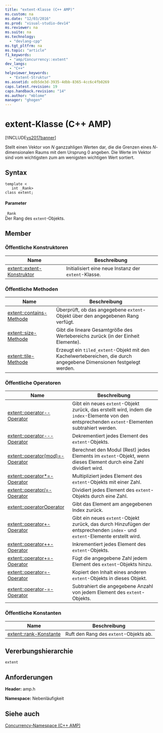 ```yaml
---
title: "extent-Klasse (C++ AMP)"
ms.custom: na
ms.date: "12/03/2016"
ms.prod: "visual-studio-dev14"
ms.reviewer: na
ms.suite: na
ms.technology: 
  - "devlang-cpp"
ms.tgt_pltfrm: na
ms.topic: "article"
f1_keywords: 
  - "amp/Concurrency::extent"
dev_langs: 
  - "C++"
helpviewer_keywords: 
  - "Extent-Struktur"
ms.assetid: edb5de3d-3935-4dbb-8365-4cc6c4fb0269
caps.latest.revision: 19
caps.handback.revision: "14"
ms.author: "mblome"
manager: "ghogen"
---
```

# extent-Klasse (C++ AMP)
[!INCLUDE[vs2017banner](../../../assembler/inline/includes/vs2017banner.md)]

Stellt einen Vektor von *N* ganzzahligen Werten dar, die die Grenzen eines *N*\-dimensionalen Raums mit dem Ursprung 0 angeben.  Die Werte im Vektor sind vom wichtigsten zum am wenigsten wichtigen Wert sortiert.  
  
## Syntax  
  
```  
template <  
   int _Rank>  
class extent;  
```  
  
#### Parameter  
 `_Rank`  
 Der Rang des `extent`\-Objekts.  
  
## Member  
  
### Öffentliche Konstruktoren  
  
|Name|**Beschreibung**|  
|----------|----------------------|  
|[extent::extent\-Konstruktor](../Topic/extent::extent%20Constructor.md)|Initialisiert eine neue Instanz der `extent`\-Klasse.|  
  
### Öffentliche Methoden  
  
|Name|**Beschreibung**|  
|----------|----------------------|  
|[extent::contains\-Methode](../Topic/extent::contains%20Method.md)|Überprüft, ob das angegebene `extent`\-Objekt über den angegebenen Rang verfügt.|  
|[extent::size\-Methode](../Topic/extent::size%20Method.md)|Gibt die lineare Gesamtgröße des Wertebereichs zurück \(in der Einheit Elemente\).|  
|[extent::tile\-Methode](../Topic/extent::tile%20Method.md)|Erzeugt ein `tiled_extent`\-Objekt mit den Kachelwertebereichen, die durch angegebene Dimensionen festgelegt werden.|  
  
### Öffentliche Operatoren  
  
|Name|**Beschreibung**|  
|----------|----------------------|  
|[extent::operator\-\-Operator](../Topic/extent::operator-%20Operator.md)|Gibt ein neues `extent`\-Objekt zurück, das erstellt wird, indem die `index`\-Elemente von den entsprechenden `extent`\-Elementen subtrahiert werden.|  
|[extent::operator\-\-\-Operator](../Topic/extent::operator--%20Operator.md)|Dekrementiert jedes Element des `extent`\-Objekts.|  
|[extent::operator\(mod\)\=\-Operator](../Topic/extent::operator\(mod\)=%20Operator.md)|Berechnet den Modul \(Rest\) jedes Elements im `extent`\-Objekt, wenn dieses Element durch eine Zahl dividiert wird.|  
|[extent::operator\*\=\-Operator](../Topic/extent::operator*=%20Operator.md)|Multipliziert jedes Element des `extent`\-Objekts mit einer Zahl.|  
|[extent::operator\/\=\-Operator](../Topic/extent::operator-=%20Operator1.md)|Dividiert jedes Element des `extent`\-Objekts durch eine Zahl.|  
|[extent::operatorOperator](../Topic/extent::operatorOperator.md)|Gibt das Element am angegebenen Index zurück.|  
|[extent::operator\+\-Operator](../Topic/extent::operator+%20Operator.md)|Gibt ein neues `extent`\-Objekt zurück, das durch Hinzufügen der entsprechenden `index`\- und `extent`\-Elemente erstellt wird.|  
|[extent::operator\+\+\-Operator](../Topic/extent::operator++%20Operator.md)|Inkrementiert jedes Element des `extent`\-Objekts.|  
|[extent::operator\+\=\-Operator](../Topic/extent::operator+=%20Operator.md)|Fügt die angegebene Zahl jedem Element des `extent`\-Objekts hinzu.|  
|[extent::operator\=\-Operator](../Topic/extent::operator=%20Operator.md)|Kopiert den Inhalt eines anderen `extent`\-Objekts in dieses Objekt.|  
|[extent::operator\-\=\-Operator](../Topic/extent::operator-=%20Operator2.md)|Subtrahiert die angegebene Anzahl von jedem Element des `extent`\-Objekts.|  
  
### Öffentliche Konstanten  
  
|Name|**Beschreibung**|  
|----------|----------------------|  
|[extent::rank\-Konstante](../Topic/extent::rank%20Constant.md)|Ruft den Rang des `extent`\-Objekts ab.|  
  
## Vererbungshierarchie  
 `extent`  
  
## Anforderungen  
 **Header:** amp.h  
  
 **Namespace:** Nebenläufigkeit  
  
## Siehe auch  
 [Concurrency\-Namespace \(C\+\+ AMP\)](../../../parallel/amp/reference/concurrency-namespace-cpp-amp.md)
